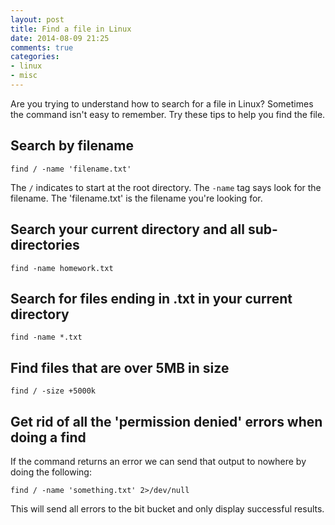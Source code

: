 ```yaml
---
layout: post
title: Find a file in Linux
date: 2014-08-09 21:25
comments: true
categories:
- linux
- misc
---
```

Are you trying to understand how to search for a file in Linux? Sometimes the command isn't easy to remember. Try these tips to help you find the file.


## Search by filename

`find / -name 'filename.txt'`

The `/` indicates to start at the root directory. The `-name` tag says look for the filename. The 'filename.txt' is the filename you're looking for.


## Search your current directory and all sub-directories

`find -name homework.txt`


## Search for files ending in .txt in your current directory

`find -name *.txt`


## Find files that are over 5MB in size

`find / -size +5000k`


## Get rid of all the 'permission denied' errors when doing a find

If the command returns an error we can send that output to nowhere by doing the following:

`find / -name 'something.txt' 2>/dev/null`

This will send all errors to the bit bucket and only display successful results.


